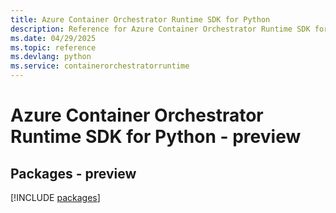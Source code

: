 ```yaml
---
title: Azure Container Orchestrator Runtime SDK for Python
description: Reference for Azure Container Orchestrator Runtime SDK for Python
ms.date: 04/29/2025
ms.topic: reference
ms.devlang: python
ms.service: containerorchestratorruntime
---
```

# Azure Container Orchestrator Runtime SDK for Python - preview
## Packages - preview
[!INCLUDE [packages](container-orchestrator-runtime-index.md)]
